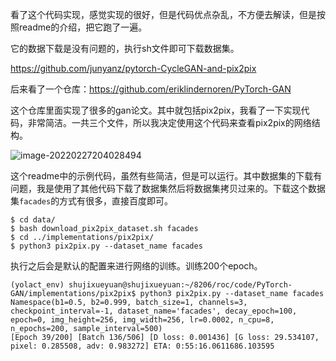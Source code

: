 看了这个代码实现，感觉实现的很好，但是代码优点杂乱，不方便去解读，但是按照readme的介绍，把它跑了一遍。

它的数据下载是没有问题的，执行sh文件即可下载数据集。

https://github.com/junyanz/pytorch-CycleGAN-and-pix2pix



后来看了一个仓库：https://github.com/eriklindernoren/PyTorch-GAN

这个仓库里面实现了很多的gan论文。其中就包括pix2pix，我看了一下实现代码，非常简洁。一共三个文件，所以我决定使用这个代码来查看pix2pix的网络结构。

![image-20220227204028494](https://cdn.jsdelivr.net/gh/dlagez/img@master/image-20220227204028494.png)

这个readme中的示例代码，虽然有些简洁，但是可以运行。其中数据集的下载有问题，我是使用了其他代码下载了数据集然后将数据集拷贝过来的。下载这个数据集`facades`的方式有很多，直接百度即可。

```
$ cd data/
$ bash download_pix2pix_dataset.sh facades
$ cd ../implementations/pix2pix/
$ python3 pix2pix.py --dataset_name facades
```

执行之后会是默认的配置来进行网络的训练。训练200个epoch。

```
(yolact_env) shujixueyuan@shujixueyuan:~/8206/roc/code/PyTorch-GAN/implementations/pix2pix$ python3 pix2pix.py --dataset_name facades
Namespace(b1=0.5, b2=0.999, batch_size=1, channels=3, checkpoint_interval=-1, dataset_name='facades', decay_epoch=100, epoch=0, img_height=256, img_width=256, lr=0.0002, n_cpu=8, n_epochs=200, sample_interval=500)
[Epoch 39/200] [Batch 136/506] [D loss: 0.001436] [G loss: 29.534107, pixel: 0.285508, adv: 0.983272] ETA: 0:55:16.0611686.103595
```

